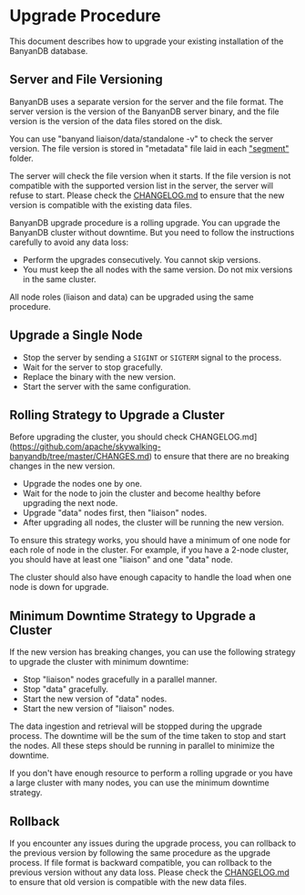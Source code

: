 ﻿# Upgrade Procedure

This document describes how to upgrade your existing installation of the BanyanDB database.

## Server and File Versioning

BanyanDB uses a separate version for the server and the file format. The server version is the version of the BanyanDB server binary, and the file version is the version of the data files stored on the disk.

You can use "banyand liaison/data/standalone -v" to check the server version. The file version is stored in "metadata" file laid in each ["segment"](../concept/tsdb.md#segment) folder.

The server will check the file version when it starts. If the file version is not compatible with the supported version list in the server, the server will refuse to start. Please check the [CHANGELOG.md](https://github.com/apache/skywalking-banyandb/tree/master/CHANGES.md) to ensure that the new version is compatible with the existing data files.

BanyanDB upgrade procedure is a rolling upgrade. You can upgrade the BanyanDB cluster without downtime. But you need to follow the instructions carefully to avoid any data loss:

- Perform the upgrades consecutively. You cannot skip versions.
- You must keep the all nodes with the same version. Do not mix versions in the same cluster.

All node roles (liaison and data) can be upgraded using the same procedure.

## Upgrade a Single Node

- Stop the server by sending a `SIGINT` or `SIGTERM` signal to the process.
- Wait for the server to stop gracefully.
- Replace the binary with the new version.
- Start the server with the same configuration.

## Rolling Strategy to Upgrade a Cluster

Before upgrading the cluster, you should check CHANGELOG.md](https://github.com/apache/skywalking-banyandb/tree/master/CHANGES.md) to ensure that there are no breaking changes in the new version.

- Upgrade the nodes one by one.
- Wait for the node to join the cluster and become healthy before upgrading the next node.
- Upgrade "data" nodes first, then "liaison" nodes.
- After upgrading all nodes, the cluster will be running the new version.

To ensure this strategy works, you should have a minimum of one node for each role of node in the cluster. For example, if you have a 2-node cluster, you should have at least one "liaison" and one "data" node.

The cluster should also have enough capacity to handle the load when one node is down for upgrade.

## Minimum Downtime Strategy to Upgrade a Cluster

If the new version has breaking changes, you can use the following strategy to upgrade the cluster with minimum downtime:

- Stop "liaison" nodes gracefully in a parallel manner.
- Stop "data" gracefully.
- Start the new version of "data" nodes.
- Start the new version of "liaison" nodes.

The data ingestion and retrieval will be stopped during the upgrade process. The downtime will be the sum of the time taken to stop and start the nodes. All these steps should be running in parallel to minimize the downtime.

If you don't have enough resource to perform a rolling upgrade or you have a large cluster with many nodes, you can use the minimum downtime strategy.

## Rollback

If you encounter any issues during the upgrade process, you can rollback to the previous version by following the same procedure as the upgrade process. If file format is backward compatible, you can rollback to the previous version without any data loss. Please check the [CHANGELOG.md](https://github.com/apache/skywalking-banyandb/tree/master/CHANGES.md) to ensure that old version is compatible with the new data files.
